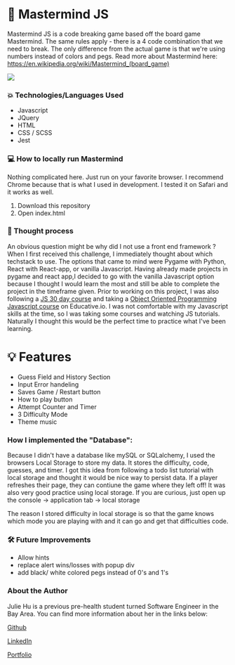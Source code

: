 # :brain: Mastermind JS

Mastermind JS is a code breaking game based off the board game Mastermind. The same rules apply - there is a 4 code combination that we need to break. The only difference from the actual game is that we're using numbers instead of colors and pegs. Read more about Mastermind here: https://en.wikipedia.org/wiki/Mastermind_(board_game)

![](/static/images/game.gif?raw=true)

### :boom: Technologies/Languages Used

- Javascript
- JQuery
- HTML
- CSS / SCSS
- Jest

### :computer: How to locally run Mastermind

Nothing complicated here. Just run on your favorite browser. I recommend Chrome because that is what I used in development. I tested it on Safari and it works as well.

1. Download this repository
2. Open index.html

### :thought_balloon: Thought process

An obvious question might be why did I not use a front end framework ? When I first received this challenge, I immediately thought about which techstack to use. The options that came to mind were Pygame with Python, React with React-app, or vanilla Javascript. Having already made projects in pygame and react app,I decided to go with the vanilla Javascript option because I thought I would learn the most and still be able to complete the project in the timeframe given.
Prior to working on this project, I was also following a [JS 30 day course](https://javascript30.com/) and taking a [Object Oriented Programming Javascript course](https://www.educative.io/courses/learn-object-oriented-programming-in-javascript) on Educative.io. I was not comfortable with my Javascript skills at the time, so I was taking some courses and watching JS tutorials. Naturally I thought this would be the perfect time to practice what I've been learning.

# :bulb: Features

- Guess Field and History Section
- Input Error handeling
- Saves Game / Restart button
- How to play button
- Attempt Counter and Timer
- 3 Difficulty Mode
- Theme music

### How I implemented the "Database":

Because I didn't have a database like mySQL or SQLalchemy, I used the browsers Local Storage to store my data. It stores the difficulty, code, guesses, and timer. I got this idea from following a todo list tutorial with local storage and thought it would be nice way to persist data. If a player refreshes their page, they can contiune the game where they left off! It was also very good practice using local storage. If you are curious, just open up the console -> application tab -> local storage

The reason I stored difficulty in local storage is so that the game knows which mode you are playing with and it can go and get that difficulties code.

### :hammer_and_wrench: Future Improvements

- Allow hints
- replace alert wins/losses with popup div
- add black/ white colored pegs instead of 0's and 1's

### About the Author

Julie Hu is a previous pre-health student turned Software Engineer in the Bay Area. You can find more information about her in the links below:

[Github](https://github.com/juliemyhu)

[LinkedIn](https://www.linkedin.com/in/julie-hu/)

[Portfolio](https://juliemyhu.github.io/)
